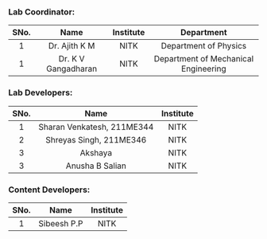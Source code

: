 <!-- Remove all lines above this line before making changes to the file -->

### Lab Coordinator:

| SNo. |        Name         | Institute |              Department              |
| :--: | :-----------------: | :-------: | :----------------------------------: |
|  1   |    Dr. Ajith K M    |   NITK    |        Department of Physics         |
|  1   | Dr. K V Gangadharan |   NITK    | Department of Mechanical Engineering |

### Lab Developers:

| SNo. |            Name            | Institute |
| :--: | :------------------------: | :-------: |
|  1   | Sharan Venkatesh, 211ME344 |   NITK    |
|  2   |  Shreyas Singh, 211ME346   |   NITK    |
|  3   |          Akshaya           |   NITK    |
|  3   |      Anusha B Salian       |   NITK    |

### Content Developers:

| SNo. |    Name     | Institute |
| :--: | :---------: | :-------: |
|  1   | Sibeesh P.P |   NITK    |
